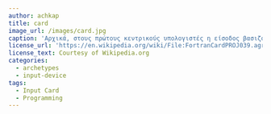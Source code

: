 ```yaml
---
author: achkap
title: card
image_url: /images/card.jpg
caption: 'Αρχικά, στους πρώτους κεντρικούς υπολογιστές η είσοδος βασιζόταν στο χαρτί, αφού το χαρτί ήταν από πολύ παλιά ένα μέσο οικείο για τον άνθρωπο.'
license_url: 'https://en.wikipedia.org/wiki/File:FortranCardPROJ039.agr.jpg'
license_text: Courtesy of Wikipedia.org
categories:
  - archetypes
  - input-device
tags:
  - Input Card
  - Programming
---
```

